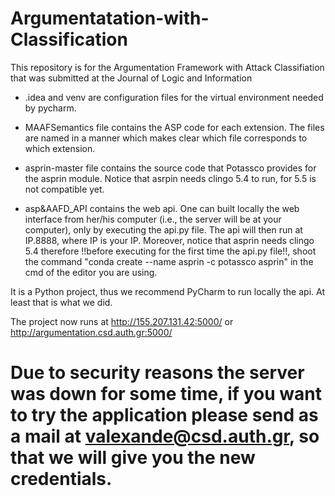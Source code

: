 # Argumentatation-with-Classification
This repository is for the Argumentation Framework with Attack Classifiation that was submitted at the Journal of Logic and Information


- .idea and venv are configuration files for the virtual environment needed by pycharm.

- MAAFSemantics file contains the ASP code for each extension. The files are named in a manner which makes clear which file corresponds to which extension.

- asprin-master file contains the source code that Potassco provides for the asprin module. Notice that asrpin needs clingo 5.4 to run, for 5.5 is not compatible yet.

- asp&AAFD_API contains the web api. One can built locally the web interface from her/his computer (i.e., the server will be at your computer), only by executing the api.py file. The api will then run at IP.8888, where IP is your IP. Moreover, notice that asprin needs clingo 5.4 therefore !!before executing for the first time the api.py file!!, shoot the command "conda create --name asprin -c potassco asprin" in the cmd of the editor you are using.


It is a Python project, thus we recommend PyCharm to run locally the api. At least that is what we did.


The project now runs at http://155.207.131.42:5000/ or http://argumentation.csd.auth.gr:5000/

# Due to security reasons the server was down for some time, if you want to try the application please send as a mail at valexande@csd.auth.gr, so that we will give you the new credentials.
